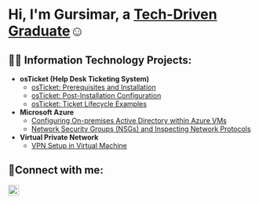 <h1>Hi, I'm Gursimar, a <a href="https://www.linkedin.com/in/gursimar-jawanda-b36369304/">Tech-Driven Graduate</a>☺</h1>

<h2>👨‍💻 Information Technology Projects:</h2>

- <b>osTicket (Help Desk Ticketing System)</b>
  - [osTicket: Prerequisites and Installation](https://github.com/GursimarJ/osticket-prereqs)
  - [osTicket: Post-Installation Configuration](https://github.com/GursimarJ/post-install-config)
  - [osTicket: Ticket Lifecycle Examples](https://github.com/GursimarJ/ticket-lifecycle)
- <b>Microsoft Azure</b>
  - [Configuring On-premises Active Directory within Azure VMs](https://github.com/GursimarJ/configure-ad)
  - [Network Security Groups (NSGs) and Inspecting Network Protocols](https://github.com/GursimarJ/azure-network-protocols)
- <b>Virtual Private Network</b>
  - [VPN Setup in Virtual Machine ](https://github.com/GursimarJ/VPN-setup-and-usage)
    
<h2>🤳Connect with me:</h2>

[<img align="left" alt="Josh | LinkedIn" width="22px" src="https://cdn.jsdelivr.net/npm/simple-icons@v3/icons/linkedin.svg" />][linkedin]

[linkedin]: https://www.linkedin.com/in/gursimar-jawanda-b36369304
